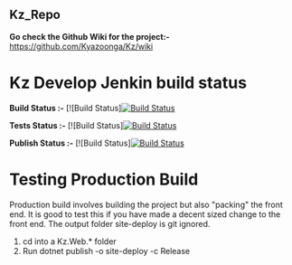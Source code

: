 ## Kz_Repo
**Go check the Github Wiki for the project:-** https://github.com/Kyazoonga/Kz/wiki
# Kz Develop Jenkin build status 
**Build Status    :-**
[![Build Status][![Build Status](http://34.217.65.13:8080/buildStatus/icon?job=Develop)](http://34.217.65.13:8080/job/Develop/)

**Tests Status     :-**
[![Build Status][![Build Status](http://34.217.65.13:8080/buildStatus/icon?job=Develop)](http://34.217.65.13:8080/job/Develop/)

**Publish Status  :-**
[![Build Status][![Build Status](http://34.217.65.13:8080/buildStatus/icon?job=Develop)](http://34.217.65.13:8080/job/Develop/)

# Testing Production Build
Production build involves building the project but also "packing" the front end. It is good to test this if you have made a decent sized change to the front end.  The output folder site-deploy is git ignored.

1. cd into a Kz.Web.* folder
2. Run dotnet publish -o site-deploy -c Release
